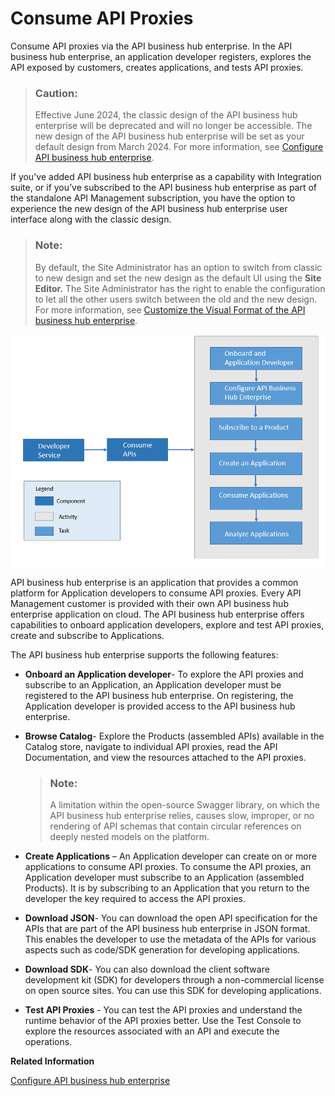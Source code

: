 <!-- loioea561e424f6e44aa985fceedf7fabee7 -->

# Consume API Proxies

Consume API proxies via the API business hub enterprise. In the API business hub enterprise, an application developer registers, explores the API exposed by customers, creates applications, and tests API proxies.

> ### Caution:  
> Effective June 2024, the classic design of the API business hub enterprise will be deprecated and will no longer be accessible. The new design of the API business hub enterprise will be set as your default design from March 2024. For more information, see [Configure API business hub enterprise](configure-api-business-hub-enterprise-54b4607.md).

If you've added API business hub enterprise as a capability with Integration suite, or if you’ve subscribed to the API business hub enterprise as part of the standalone API Management subscription, you have the option to experience the new design of the API business hub enterprise user interface along with the classic design.

> ### Note:  
> By default, the Site Administrator has an option to switch from classic to new design and set the new design as the default UI using the **Site Editor.** The Site Administrator has the right to enable the configuration to let all the other users switch between the old and the new design. For more information, see [Customize the Visual Format of the API business hub enterprise](customize-the-visual-format-of-the-api-business-hub-enterprise-2eacd52.md).

![](images/ABHE_Block_509b298.png)

API business hub enterprise is an application that provides a common platform for Application developers to consume API proxies. Every API Management customer is provided with their own API business hub enterprise application on cloud. The API business hub enterprise offers capabilities to onboard application developers, explore and test API proxies, create and subscribe to Applications.

The API business hub enterprise supports the following features:

-   **Onboard an Application developer**- To explore the API proxies and subscribe to an Application, an Application developer must be registered to the API business hub enterprise. On registering, the Application developer is provided access to the API business hub enterprise.
-   **Browse Catalog**- Explore the Products \(assembled APIs\) available in the Catalog store, navigate to individual API proxies, read the API Documentation, and view the resources attached to the API proxies.

    > ### Note:  
    > A limitation within the open-source Swagger library, on which the API business hub enterprise relies, causes slow, improper, or no rendering of API schemas that contain circular references on deeply nested models on the platform.

-   **Create Applications** – An Application developer can create on or more applications to consume API proxies. To consume the API proxies, an Application developer must subscribe to an Application \(assembled Products\). It is by subscribing to an Application that you return to the developer the key required to access the API proxies.
-   **Download JSON**- You can download the open API specification for the APIs that are part of the API business hub enterprise in JSON format. This enables the developer to use the metadata of the APIs for various aspects such as code/SDK generation for developing applications.

-   **Download SDK**- You can also download the client software development kit \(SDK\) for developers through a non-commercial license on open source sites. You can use this SDK for developing applications.

-   **Test API Proxies** - You can test the API proxies and understand the runtime behavior of the API proxies better. Use the Test Console to explore the resources associated with an API and execute the operations.

**Related Information**  


[Configure API business hub enterprise](configure-api-business-hub-enterprise-54b4607.md "You can configure and customize the API business hub enterprise to suit your organization's needs.")

